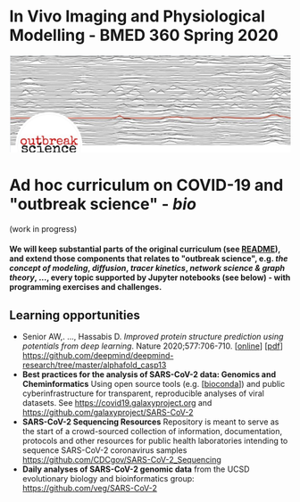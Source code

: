 # In Vivo Imaging and Physiological Modelling - BMED 360 Spring 2020


![BMED360 outbreak_science_image](../assets/outbreak-science-logo.png)


# Ad hoc curriculum on COVID-19 and "outbreak science" - _bio_
(work in progress)

#### We will keep substantial parts of the original curriculum (see [README](../README.md)), and extend those components that relates to "outbreak science", e.g. _the concept of modeling_, _diffusion_, _tracer kinetics_, _network science & graph theory_, ..., every topic supported by Jupyter notebooks (see below) - with programming exercises and challenges.

## Learning opportunities

- Senior AW,. ..., Hassabis D. _Improved protein structure prediction using potentials from deep learning_. Nature 2020;577:706-710. [[online](https://www.nature.com/articles/s41586-019-1923-7)] [[pdf](https://www.nature.com/articles/s41586-019-1923-7.pdf)] https://github.com/deepmind/deepmind-research/tree/master/alphafold_casp13
- **Best practices for the analysis of SARS-CoV-2 data: Genomics and Cheminformatics** Using open source tools (e.g. [[bioconda](https://bioconda.github.io)]) and public cyberinfrastructure for transparent, reproducible analyses of viral datasets. See https://covid19.galaxyproject.org and https://github.com/galaxyproject/SARS-CoV-2
- **SARS-CoV-2 Sequencing Resources** Repository is meant to serve as the start of a crowd-sourced collection of information, documentation, protocols and other resources for public health laboratories intending to sequence SARS-CoV-2 coronavirus samples https://github.com/CDCgov/SARS-CoV-2_Sequencing
- **Daily analyses of SARS-CoV-2 genomic data** from the UCSD evolutionary biology and bioinformatics group: https://github.com/veg/SARS-CoV-2
 
